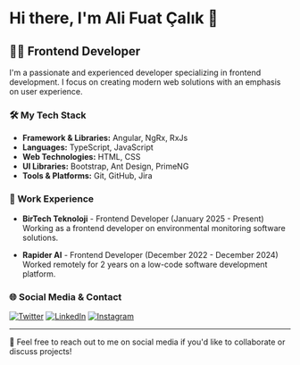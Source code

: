 # Hi there, I'm Ali Fuat Çalık 👋

## 👨‍💻 Frontend Developer

I'm a passionate and experienced developer specializing in frontend development. I focus on creating modern web solutions with an emphasis on user experience.

### 🛠️ My Tech Stack

- **Framework & Libraries:** Angular, NgRx, RxJs
- **Languages:** TypeScript, JavaScript
- **Web Technologies:** HTML, CSS
- **UI Libraries:** Bootstrap, Ant Design, PrimeNG
- **Tools & Platforms:** Git, GitHub, Jira

### 💼 Work Experience

- **BirTech Teknoloji** - Frontend Developer (January 2025 - Present)  
  Working as a frontend developer on environmental monitoring software solutions.

- **Rapider AI** - Frontend Developer (December 2022 - December 2024)  
  Worked remotely for 2 years on a low-code software development platform.

### 🌐 Social Media & Contact

[![Twitter](https://img.shields.io/badge/Twitter-%231DA1F2.svg?style=for-the-badge&logo=Twitter&logoColor=white)](https://twitter.com/alifuatcalik)
[![LinkedIn](https://img.shields.io/badge/linkedin-%230077B5.svg?style=for-the-badge&logo=linkedin&logoColor=white)](https://linkedin.com/in/alifuatcalik)
[![Instagram](https://img.shields.io/badge/Instagram-%23E4405F.svg?style=for-the-badge&logo=Instagram&logoColor=white)](https://instagram.com/alifuatcalik.dev)

---

💬 Feel free to reach out to me on social media if you'd like to collaborate or discuss projects!
